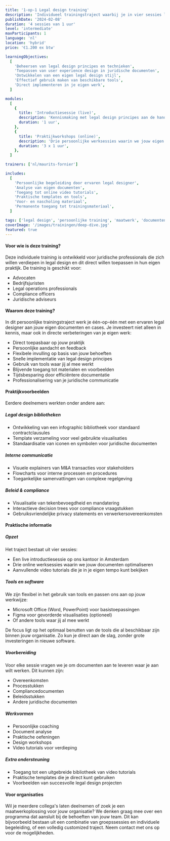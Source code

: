 ```yaml
---
title: '1-op-1 Legal design training'
description: 'Individueel trainingstraject waarbij je in vier sessies leert hoe je legal design kunt toepassen op jouw eigen juridische documenten. Een persoonlijke deep dive in de wereld van legal design, volledig afgestemd op jouw praktijk en tooling.'
publishDate: '2024-02-08'
duration: '4 sessies van 1 uur'
level: 'intermediate'
maxParticipants: 1
language: 'nl'
location: 'hybrid'
price: '€1.200 ex btw'

learningObjectives:
  [
    'Beheersen van legal design principes en technieken',
    'Toepassen van user experience design in juridische documenten',
    'Ontwikkelen van een eigen legal design stijl',
    'Effectief gebruik maken van beschikbare tools',
    'Direct implementeren in je eigen werk',
  ]

modules:
  [
    {
      title: 'Introductiesessie (live)',
      description: 'Kennismaking met legal design principes aan de hand van voorbeelden en best practices',
      duration: '1 uur',
    },
    {
      title: 'Praktijkworkshops (online)',
      description: 'Drie persoonlijke werksessies waarin we jouw eigen documenten optimaliseren',
      duration: '3 x 1 uur',
    },
  ]

trainers: ['nl/maurits-fornier']

includes:
  [
    'Persoonlijke begeleiding door ervaren legal designer',
    'Analyse van eigen documenten',
    'Toegang tot online video tutorials',
    'Praktische templates en tools',
    'Voor- en nascholing materiaal',
    'Permanente toegang tot trainingsmateriaal',
  ]

tags: ['legal design', 'persoonlijke training', 'maatwerk', 'documenten']
coverImage: '/images/trainingen/deep-dive.jpg'
featured: true
---
```


#### Voor wie is deze training?

Deze individuele training is ontwikkeld voor juridische professionals die zich willen verdiepen in legal design en dit direct willen toepassen in hun eigen praktijk. De training is geschikt voor:

- Advocaten
- Bedrijfsjuristen
- Legal operations professionals
- Compliance officers
- Juridische adviseurs

#### Waarom deze training?

In dit persoonlijke trainingstraject werk je één-op-één met een ervaren legal designer aan jouw eigen documenten en cases. Je investeert niet alleen in kennis, maar ook in directe verbeteringen van je eigen werk:

- Direct toepasbaar op jouw praktijk
- Persoonlijke aandacht en feedback
- Flexibele invulling op basis van jouw behoeften
- Snelle implementatie van legal design principes
- Gebruik van tools waar jij al mee werkt
- Blijvende toegang tot materialen en voorbeelden
- Tijdsbesparing door efficiëntere documentatie
- Professionalisering van je juridische communicatie

#### Praktijkvoorbeelden

Eerdere deelnemers werkten onder andere aan:

##### Legal design bibliotheken

- Ontwikkeling van een infographic bibliotheek voor standaard contractclausules
- Template verzameling voor veel gebruikte visualisaties
- Standaardisatie van iconen en symbolen voor juridische documenten

##### Interne communicatie

- Visuele explainers van M&A transacties voor stakeholders
- Flowcharts voor interne processen en procedures
- Toegankelijke samenvattingen van complexe regelgeving

##### Beleid & compliance

- Visualisatie van tekenbevoegdheid en mandatering
- Interactieve decision trees voor compliance vraagstukken
- Gebruiksvriendelijke privacy statements en verwerkersovereenkomsten

#### Praktische informatie

##### Opzet

Het traject bestaat uit vier sessies:

- Een live introductiesessie op ons kantoor in Amsterdam
- Drie online werksessies waarin we jouw documenten optimaliseren
- Aanvullende video tutorials die je in je eigen tempo kunt bekijken

##### Tools en software

We zijn flexibel in het gebruik van tools en passen ons aan op jouw werkwijze:

- Microsoft Office (Word, PowerPoint) voor basistoepassingen
- Figma voor gevorderde visualisaties (optioneel)
- Of andere tools waar jij al mee werkt

De focus ligt op het optimaal benutten van de tools die al beschikbaar zijn binnen jouw organisatie. Zo kun je direct aan de slag, zonder grote investeringen in nieuwe software.

##### Voorbereiding

Voor elke sessie vragen we je om documenten aan te leveren waar je aan wilt werken. Dit kunnen zijn:

- Overeenkomsten
- Processtukken
- Compliancedocumenten
- Beleidsstukken
- Andere juridische documenten

##### Werkvormen

- Persoonlijke coaching
- Document analyse
- Praktische oefeningen
- Design workshops
- Video tutorials voor verdieping

##### Extra ondersteuning

- Toegang tot een uitgebreide bibliotheek van video tutorials
- Praktische templates die je direct kunt gebruiken
- Voorbeelden van succesvolle legal design projecten

#### Voor organisaties

Wil je meerdere collega's laten deelnemen of zoek je een maatwerkoplossing voor jouw organisatie? We denken graag mee over een programma dat aansluit bij de behoeften van jouw team. Dit kan bijvoorbeeld bestaan uit een combinatie van groepssessies en individuele begeleiding, of een volledig customized traject. Neem contact met ons op voor de mogelijkheden.
